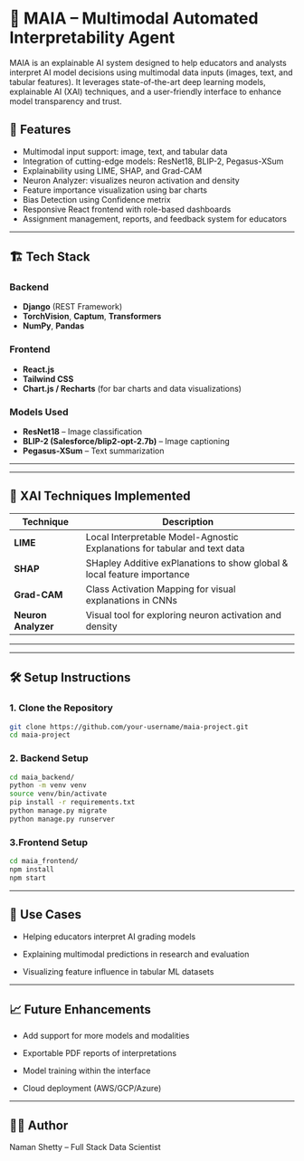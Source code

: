 # 🧠 MAIA – Multimodal Automated Interpretability Agent

MAIA is an explainable AI system designed to help educators and analysts interpret AI model decisions using multimodal data inputs (images, text, and tabular features). It leverages state-of-the-art deep learning models, explainable AI (XAI) techniques, and a user-friendly interface to enhance model transparency and trust.

## 🚀 Features

- Multimodal input support: image, text, and tabular data
- Integration of cutting-edge models: ResNet18, BLIP-2, Pegasus-XSum
- Explainability using LIME, SHAP, and Grad-CAM
- Neuron Analyzer: visualizes neuron activation and density
- Feature importance visualization using bar charts
- Bias Detection using Confidence metrix
- Responsive React frontend with role-based dashboards
- Assignment management, reports, and feedback system for educators

---

## 🏗️ Tech Stack

### Backend
- **Django** (REST Framework)
- **TorchVision**, **Captum**, **Transformers**
- **NumPy**, **Pandas**

### Frontend
- **React.js**
- **Tailwind CSS**
- **Chart.js / Recharts** (for bar charts and data visualizations)

### Models Used
- **ResNet18** – Image classification
- **BLIP-2 (Salesforce/blip2-opt-2.7b)** – Image captioning
- **Pegasus-XSum** – Text summarization

---


---

## 🧪 XAI Techniques Implemented

| Technique | Description |
|----------|-------------|
| **LIME** | Local Interpretable Model-Agnostic Explanations for tabular and text data |
| **SHAP** | SHapley Additive exPlanations to show global & local feature importance |
| **Grad-CAM** | Class Activation Mapping for visual explanations in CNNs |
| **Neuron Analyzer** | Visual tool for exploring neuron activation and density |

---


---

## 🛠️ Setup Instructions

### 1. Clone the Repository

```bash
git clone https://github.com/your-username/maia-project.git
cd maia-project
```
### 2. Backend Setup

```bash
cd maia_backend/
python -m venv venv
source venv/bin/activate
pip install -r requirements.txt
python manage.py migrate
python manage.py runserver
```
### 3.Frontend Setup

```bash
cd maia_frontend/
npm install
npm start
```
---
## 🎯 Use Cases
- Helping educators interpret AI grading models

- Explaining multimodal predictions in research and evaluation

- Visualizing feature influence in tabular ML datasets

---
## 📈 Future Enhancements
- Add support for more models and modalities

- Exportable PDF reports of interpretations

- Model training within the interface

- Cloud deployment (AWS/GCP/Azure)

---
## 👨‍💻 Author
Naman Shetty – Full Stack Data Scientist


